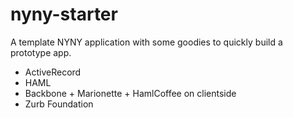 nyny-starter
============

A template NYNY application with some goodies to quickly build a prototype app.

- ActiveRecord
- HAML
- Backbone + Marionette + HamlCoffee on clientside
- Zurb Foundation
